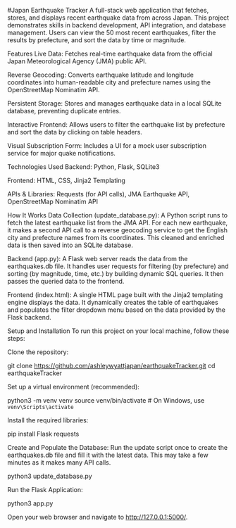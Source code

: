 #Japan Earthquake Tracker
A full-stack web application that fetches, stores, and displays recent earthquake data from across Japan. This project demonstrates skills in backend development, API integration, and database management. Users can view the 50 most recent earthquakes, filter the results by prefecture, and sort the data by time or magnitude.

Features
Live Data: Fetches real-time earthquake data from the official Japan Meteorological Agency (JMA) public API.

Reverse Geocoding: Converts earthquake latitude and longitude coordinates into human-readable city and prefecture names using the OpenStreetMap Nominatim API.

Persistent Storage: Stores and manages earthquake data in a local SQLite database, preventing duplicate entries.

Interactive Frontend: Allows users to filter the earthquake list by prefecture and sort the data by clicking on table headers.

Visual Subscription Form: Includes a UI for a mock user subscription service for major quake notifications.

Technologies Used
Backend: Python, Flask, SQLite3

Frontend: HTML, CSS, Jinja2 Templating

APIs & Libraries: Requests (for API calls), JMA Earthquake API, OpenStreetMap Nominatim API

How It Works
Data Collection (update_database.py): A Python script runs to fetch the latest earthquake list from the JMA API. For each new earthquake, it makes a second API call to a reverse geocoding service to get the English city and prefecture names from its coordinates. This cleaned and enriched data is then saved into an SQLite database.

Backend (app.py): A Flask web server reads the data from the earthquakes.db file. It handles user requests for filtering (by prefecture) and sorting (by magnitude, time, etc.) by building dynamic SQL queries. It then passes the queried data to the frontend.

Frontend (index.html): A single HTML page built with the Jinja2 templating engine displays the data. It dynamically creates the table of earthquakes and populates the filter dropdown menu based on the data provided by the Flask backend.

Setup and Installation
To run this project on your local machine, follow these steps:

Clone the repository:

git clone https://github.com/ashleywyattjapan/earthquakeTracker.git
cd earthquakeTracker

Set up a virtual environment (recommended):

python3 -m venv venv
source venv/bin/activate  # On Windows, use `venv\Scripts\activate`

Install the required libraries:

pip install Flask requests

Create and Populate the Database:
Run the update script once to create the earthquakes.db file and fill it with the latest data. This may take a few minutes as it makes many API calls.

python3 update_database.py

Run the Flask Application:

python3 app.py

Open your web browser and navigate to http://127.0.0.1:5000/.
